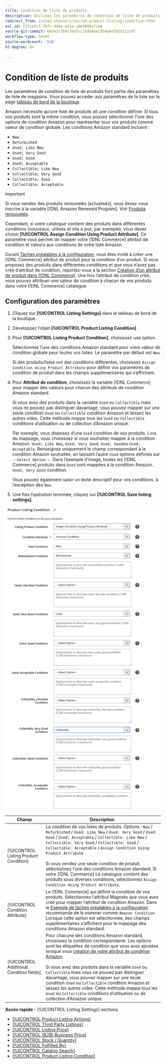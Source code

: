 ```yaml
---
title: Condition de liste de produits
description: Utilisez les paramètres de condition de liste de produits pour mapper vos produits Commerce à une condition de produit Amazon, telle que "Nouveau" ou "Mise à jour".
redirect_from: /sales-channels/asc/ob-product-listing-condition.html
exl-id: f37ce3cf-7bfc-4dee-931e-a603008a71b8
source-git-commit: b63e2cfb9c7ba7cc169a6eec954abe782d112c6f
workflow-type: tm+mt
source-wordcount: '526'
ht-degree: 0%

---
```


# Condition de liste de produits

Les paramètres de condition de liste de produits font partie des paramètres de liste de magasins. Vous pouvez accéder aux paramètres de la liste sur la page [tableau de bord de la boutique](./amazon-store-dashboard.md).

Amazon nécessite qu’une liste de produits ait une condition définie. Si tous vos produits sont la même condition, vous pouvez sélectionner l’une des options de condition Amazon pour représenter tous vos produits comme valeur de condition globale. Les conditions Amazon standard incluent :

- `New`
- `Refurbished`
- `Used; Like New`
- `Used; Very Good`
- `Used; Good`
- `Used; Acceptable`
- `Collectible; Like New`
- `Collectible; Very Good`
- `Collectible; Good`
- `Collectible; Acceptable`

>[!IMPORTANT]
>
>Si vous vendez des produits renouvelés (actualisés), vous devez vous inscrire à la variable [!DNL Amazon Renewed Program]. Voir [Produits renouvelés](./renewed-products.md).

Cependant, si votre catalogue contient des produits dans différentes conditions (nouveaux, utilisés et mis à jour, par exemple), vous devez choisir **[!UICONTROL Assign Condition Using Product Attribute]**. Ce paramètre vous permet de mapper votre [!DNL Commerce] attribut de condition et valeurs aux conditions de votre liste Amazon.

Durant [Tâches préalables à la configuration](./amazon-pre-setup-tasks.md), vous êtes invité à créer une [!DNL Commerce] attribut de produit pour la condition d’un produit. Si vous proposez des produits dans différentes conditions et que vous n’avez pas créé d’attribut de condition, reportez-vous à la section [Création d’un attribut de produit dans [!DNL Commerce]](./ob-creating-magento-attributes.md). Une fois l’attribut de condition créé, vous pouvez attribuer une valeur de condition à chacun de vos produits dans votre [!DNL Commerce] catalogue.

## Configuration des paramètres

1. Cliquez sur **[!UICONTROL Listing Settings]** dans le tableau de bord de la boutique.

1. Développez l’objet **[!UICONTROL Product Listing Condition]** .

1. Pour **[!UICONTROL Listing Product Condition]**, choisissez une option.

   Sélectionnez l’une des conditions Amazon standard pour votre valeur de condition globale pour toutes vos listes. Le paramètre par défaut est `New`.

   Si des produits/listes ont des conditions différentes, choisissez `Assign Condition Using Product Attribute` pour définir vos paramètres de condition de produit dans les champs supplémentaires qui s’affichent.

1. Pour **Attribut de condition**, choisissez la variable [!DNL Commerce] pour mapper des valeurs pour chacun des attributs de condition Amazon standard.

   Si vous avez des produits dans la variable `Used` ou `Collectible` mais vous ne pouvez pas distinguer davantage, vous pouvez mapper sur une seule condition `Used` ou `Collectible` condition Amazon et laissez les autres vides. Cette méthode mappe tous les `Used` ou `Collectible` conditions d’utilisation ou de collection d’Amazon unique.

   Par exemple, vous disposez d’une `Used` condition de vos produits. Lors du mappage, vous choisissez si vous souhaitez mapper à la condition Amazon. `Used; Like New`, `Used; Very Good`, `Used; Good`ou `Used; Acceptable`. Renseignez uniquement le champ correspondant à la condition Amazon souhaitée, en laissant l’autre `Used` options définies sur `--Select Option--`. Dans l’exemple d’image, toutes les [!DNL Commerce] produits dans `Used` sont mappées à la condition Amazon. `Used; Very Good` condition.

   Vous pouvez également saisir un texte descriptif pour vos conditions, à l’exception des `New`.

1. Une fois l’opération terminée, cliquez sur **[!UICONTROL Save listing settings]**.

![Condition de liste de produits](assets/amazon-product-listing-condition.png)

| Champ | Description |
|---|---|
| [!UICONTROL Listing Product Condition] | La condition de vos listes de produits. Options : `New` / `Refurbished` / `Used: Like New` / `Used: Very Good` / `Used: Good` / `Used: Acceptable` / `Collectible: Like New` / `Collectible: Very Good` / `Collectible: Good` / `Collectible: Acceptable` / `Assign Condition Using Product Attribute`<br><br>Si vous vendez une seule condition de produit, sélectionnez l’une des conditions Amazon standard. Si votre [!DNL Commerce] Le catalogue contient des produits sous diverses conditions, sélectionnez `Assign Condition Using Product Attribute`. |
| [!UICONTROL Condition Attribute] | Le [!DNL Commerce] qui définit la condition de vos produits. Sélectionnez l’attribut Magneto que vous avez créé pour mapper l’attribut de condition Amazon. Dans le [Exemple de tâches préalables à la configuration](./ob-creating-magento-attributes.md) recommande de le nommer comme `Amazon Condition`. Lorsque cette option est sélectionnée, des champs supplémentaires s’affichent pour le mappage des conditions Amazon standard. |
| [!UICONTROL Additional Condition fields] | Pour chacune des conditions Amazon standard, choisissez la condition correspondante. Les options sont les étiquettes de condition que vous avez ajoutées lorsque vous [création de votre attribut de condition Amazon](./ob-creating-magento-attributes.md).<br><br>Si vous avez des produits dans la variable `Used` ou `Collectible` mais vous ne pouvez pas distinguer davantage, vous pouvez mapper sur une seule condition `Used` ou `Collectible` condition Amazon et laissez les autres vides. Cette méthode mappe tous les `Used` ou `Collectible` conditions d’utilisation ou de collection d’Amazon unique. |

**Accès rapide** - [!UICONTROL Listing Settings] sections

- [[!UICONTROL Product Listing Actions]](./product-listing-actions.md)
- [[!UICONTROL Third Party Listings]](./third-party-listing-settings.md)
- [[!UICONTROL Listing Price]](./listing-price.md)
- [[!UICONTROL (B2B) Business Price]](./business-pricing.md)
- [[!UICONTROL Stock / Quantity]](./stock-quantity.md)
- [[!UICONTROL Fulfilled By]](./fulfilled-by.md)
- [[!UICONTROL Catalog Search]](./catalog-search.md)
- [[!UICONTROL Product Listing Condition]](./product-listing-condition.md)
